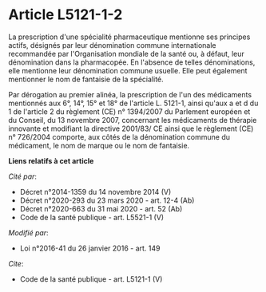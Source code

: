 # Article L5121-1-2

La prescription d'une spécialité pharmaceutique mentionne ses principes actifs, désignés par leur dénomination commune
internationale recommandée par l'Organisation mondiale de la santé ou, à défaut, leur dénomination dans la pharmacopée. En
l'absence de telles dénominations, elle mentionne leur dénomination commune usuelle. Elle peut également mentionner le nom de
fantaisie de la spécialité. 

Par dérogation au premier alinéa, la prescription de l'un des médicaments mentionnés aux 6°, 14°, 15° et 18° de l'article L.
5121-1, ainsi qu'aux a et d du 1 de l'article 2 du règlement (CE) n° 1394/2007 du Parlement européen et du Conseil, du 13
novembre 2007, concernant les médicaments de thérapie innovante et modifiant la directive 2001/83/ CE ainsi que le règlement
(CE) n° 726/2004 comporte, aux côtés de la dénomination commune du médicament, le nom de marque ou le nom de fantaisie.

**Liens relatifs à cet article**

_Cité par_:

  - Décret n°2014-1359 du 14 novembre 2014 (V)
  - Décret n°2020-293 du 23 mars 2020 - art. 12-4 (Ab)
  - Décret n°2020-663 du 31 mai 2020 - art. 52 (Ab)
  - Code de la santé publique - art. L5521-1 (V)

_Modifié par_:

  - Loi n°2016-41 du 26 janvier 2016 - art. 149

_Cite_:

  - Code de la santé publique - art. L5121-1 (V)
